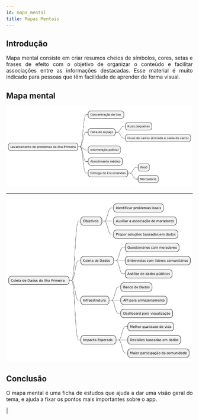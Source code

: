 ```yaml
---
id: mapa_mental
title: Mapas Mentais
---
```


## Introdução

<p align = "justify">
Mapa mental consiste em criar resumos cheios de símbolos, cores, setas e frases de efeito com o objetivo de organizar o conteúdo e facilitar associações entre as informações destacadas. Esse material é muito indicado para pessoas que têm facilidade de aprender de forma visual.
</p>


## Mapa mental


[![Mapa mental Brainstorm](../assets/Mapas_mentais/mapamental2.png)](assets/Mapas_mentais/mapamental2png)

<!-- @startmindmap

* Levantamento de problemas da Ilha Primeira
** Concentração de lixo
** Falta de espaço
*** Ruas pequenas
*** Fluxo de carros (Entrada e saida de carro)
** Intervenção policial
** Atendimento médico
** Entrega de Encomendas
*** Ifood
*** Mercadoria
@endmindmap
-->

---

[![Mapa mental Brainstorm](../assets/Mapas_mentais/mapamental01.png)](assets/Mapas_mentais/mapamental.01png)

<!--
@startmindmap

* Coleta de Dados da Ilha Primeira  <<#lightblue>>
** Objetivos <<#lightgreen>>
*** Identificar problemas locais
*** Auxiliar a associação de moradores
*** Propor soluções baseadas em dados
** Coleta de Dados <<#yellow>>
*** Questionários com moradores
*** Entrevistas com líderes comunitários
*** Análise de dados públicos
** Infraestrutura <<#yellow>>
*** Banco de Dados
*** API para armazenamento
*** Dashboard para visualização
** Impacto Esperado <<#lightgreen>>
*** Melhor qualidade de vida
*** Decisões baseadas em dados
*** Maior participação da comunidade

@endmindmap
-->

## Conclusão

<p align = "justify">
O mapa mental é uma ficha de estudos que ajuda a dar uma visão geral do tema, e ajuda a fixar os pontos mais importantes sobre o app.
</p>

|
